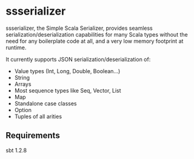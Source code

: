 # ssserializer

ssserializer, the Simple Scala Serializer, provides seamless serialization/deserialization capabilities for many Scala types without the need for any boilerplate code at all, and a very low memory footprint at runtime.

It currently supports JSON serialization/deserialization of:
* Value types (Int, Long, Double, Boolean...)
* String
* Arrays
* Most sequence types like Seq, Vector, List
* Map
* Standalone case classes
* Option
* Tuples of all arities

## Requirements

sbt 1.2.8
